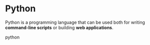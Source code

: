 # Python



Python is a programming language that can be used both for writing **command-line scripts** or building **web applications**.

python